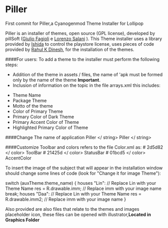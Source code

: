 # Piller
First commit for Piller,a Cyanogenmod Theme Installer for Lollipop

Piller is an installer of themes, open source (GPL license), developed by pillSoft ([Giulio Fagioli](http://goo.gl/eBEyMb) e [Lorenzo Salani](http://goo.gl/zARfDu) ).
This Theme installer uses a library provided by [Ishida](https://github.com/ishida/android-easy-lvl) to control the playstore license, uses pieces of code provided by [Rahul K Dinesh](https://github.com/b16h22/Theme-Installer), for the installation of the themes.

####For users:
To add a theme to the installer must perform the following steps:
- Addition of the theme in assets / files, the name of 'apk must be formed only by the name of the theme **Important**.
- Inclusion of information on the topic in the file arrays.xml this includes:
* Theme Name
* Package Theme
* Motto of the theme
* Color of Primary Theme
* Primary Color of Dark Theme
* Primary Accent Color of Theme
* Highlighted Primary Color of Theme

####Change The name of application
<string name = "nameApplication"> Piller </ string>
<string name = "app_name"> Piller </ string>

####Customize Toolbar and colors refers to the file Color.xml as:
<color name = "ColorPrimary"> # 2d5d82 </ color> ToolBar
<color name = "colorPrimaryDark"> # 21425d </ color> StatusBar
<color name = "colorAccent"> # 01bcd5 </ color> AccentColor

To insert the image of the subject that will appear in the installation window should change some lines of code (look for "Change it for image Theme"):

switch (auxTheme.theme_name) {
houses "Lin": // Replace Lin with your Theme Name
res = R.drawable.imm; // Replace imm with your image name
break;
houses "Daa": // Replace Lin with your Theme Name
res = R.drawable.imm2; // Replace imm with your image name
}

Also provided are also files that relate to the themes and images placeholder icon, these files can be opened with illustrator,**Located in Graphics Folder**

